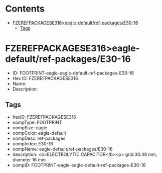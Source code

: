 



Contents
========

* [FZEREFPACKAGESE316>eagle-default/ref-packages/E30-16](#fzerefpackagese316eagle-defaultref-packagese30-16)
	* [Tags](#tags)

# FZEREFPACKAGESE316>eagle-default/ref-packages/E30-16

- ID: FOOTPRINT-eagle-eagle-default-ref-packages-E30-16
- Hex ID: FZEREFPACKAGESE316
- Name: 
- Description: 

## Tags

- hexID: FZEREFPACKAGESE316
- oompType: FOOTPRINT
- oompSize: eagle
- oompColor: eagle-default
- oompDesc: ref-packages
- oompIndex: E30-16
- oompName: eagle-default/ref-packages/E30-16
- description: &lt;b&gt;ELECTROLYTIC CAPACITOR&lt;/b&gt;&lt;p&gt;&#xD;
grid 30.48 mm, diameter 16 mm
- oompID: FOOTPRINT-eagle-eagle-default-ref-packages-E30-16
